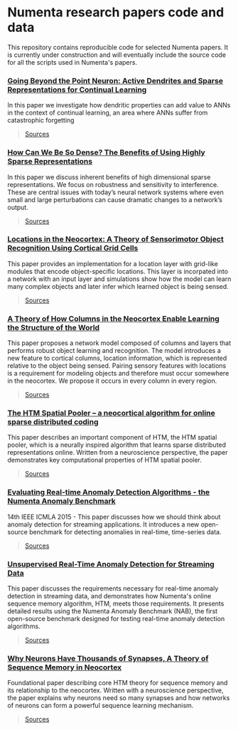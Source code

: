 # Numenta research papers code and data
This repository contains reproducible code for selected Numenta papers. It is currently under construction and will eventually include the source code for all the scripts used in Numenta's papers.

### [Going Beyond the Point Neuron: Active Dendrites and Sparse Representations for Continual Learning][8]
In this paper we investigate how dendritic properties can add value to ANNs in the context of continual learning, an area where ANNs suffer from catastrophic forgetting 
> [Sources][8_src]

### [How Can We Be So Dense? The Benefits of Using Highly Sparse Representations][7]
In this paper we discuss inherent benefits of high dimensional sparse representations. We focus on robustness and sensitivity to interference. These are central issues with today’s neural network systems where even small and large perturbations can cause dramatic changes to a network’s output.
> [Sources][7_src]

### [Locations in the Neocortex: A Theory of Sensorimotor Object Recognition Using Cortical Grid Cells][5]
This paper provides an implementation for a location layer with grid-like modules that encode object-specific locations. This layer is incorpated into a network with an input layer and simulations show how the model can learn many complex objects and later infer which learned object is being sensed.
> [Sources][5_src]

### [A Theory of How Columns in the Neocortex Enable Learning the Structure of the World][1]
This paper proposes a network model composed of columns and layers that performs robust object learning and recognition. The model introduces a new feature to cortical columns, location information, which is represented relative to the object being sensed. Pairing sensory features with locations is a requirement for modeling objects and therefore must occur somewhere in the neocortex. We propose it occurs in every column in every region.
> [Sources][1_src]

### [The HTM Spatial Pooler – a neocortical algorithm for online sparse distributed coding][2]
This paper describes an important component of HTM, the HTM spatial pooler, which is a neurally inspired algorithm that learns sparse distributed representations online. Written from a neuroscience perspective, the paper demonstrates key computational properties of HTM spatial pooler.
> [Sources][2_src]

### [Evaluating Real-time Anomaly Detection Algorithms - the Numenta Anomaly Benchmark][3]
14th IEEE ICMLA 2015 - This paper discusses how we should think about anomaly detection for streaming applications. It introduces a new open-source benchmark for detecting anomalies in real-time, time-series data.
> [Sources][3_src]

### [Unsupervised Real-Time Anomaly Detection for Streaming Data][4]
This paper discusses the requirements necessary for real-time anomaly detection in streaming data, and demonstrates how Numenta's online sequence memory algorithm, HTM, meets those requirements. It presents detailed results using the Numenta Anomaly Benchmark (NAB), the first open-source benchmark designed for testing real-time anomaly detection algorithms.
> [Sources][4_src]

### [Why Neurons Have Thousands of Synapses, A Theory of Sequence Memory in Neocortex][6]
Foundational paper describing core HTM theory for sequence memory and its relationship to the neocortex. Written with a neuroscience perspective, the paper explains why neurons need so many synapses and how networks of neurons can form a powerful sequence learning mechanism.
> [Sources][6_src]

[1]: https://doi.org/10.3389/fncir.2017.00081
[1_src]: frontiers/a_theory_of_how_columns_in_the_neocortex_enable_learning_the_structure_of_the_world
[2]: https://www.frontiersin.org/articles/10.3389/fncom.2017.00111
[2_src]: frontiers/the_htm_spatial_pooler_a_neocortical_algorithm_for_online_sparse_distributed_coding
[3]: https://arxiv.org/abs/1510.03336
[3_src]: https://github.com/numenta/NAB
[4]: http://www.sciencedirect.com/science/article/pii/S0925231217309864
[4_src]: neurocomputing/unsupervised_real_time_anomaly_detection_for_streaming_data
[5]: https://doi.org/10.3389/fncir.2019.00022
[5_src]: frontiers/location_in_the_neocortex_a_theory_of_sensorimotor_object_recognition_using_cortical_grid_cells
[6]: http://journal.frontiersin.org/article/10.3389/fncir.2016.00023/full
[6_src]: frontiers/why_neurons_have_thousands_of_synapses
[7]: https://arxiv.org/abs/1903.11257
[7_src]: arxiv/how_can_we_be_so_dense
[8]: biorxiv/going_beyond_the_point_neuron
[8_src]: biorxiv/going_beyond_the_point_neuron

